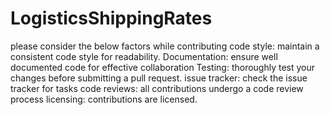 # LogisticsShippingRates
please consider the below factors while contributing
code style:
maintain a consistent code style for readability.
Documentation:
ensure well documented code for effective collaboration
Testing:
thoroughly test your changes before submitting a pull request.
issue tracker:
check the issue tracker for tasks
code reviews:
all contributions undergo a code review process
licensing:
contributions are licensed.

